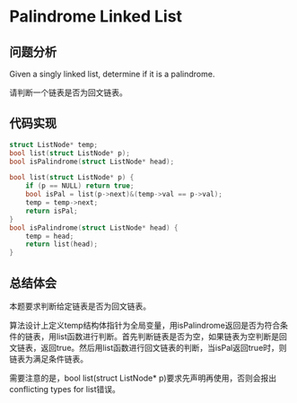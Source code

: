 #  Palindrome Linked List

## 问题分析
Given a singly linked list, determine if it is a palindrome.

请判断一个链表是否为回文链表。


## 代码实现
``` C
struct ListNode* temp;
bool list(struct ListNode* p);
bool isPalindrome(struct ListNode* head);

bool list(struct ListNode* p) {
    if (p == NULL) return true;
    bool isPal = list(p->next)&(temp->val == p->val);
    temp = temp->next;
    return isPal;
}
bool isPalindrome(struct ListNode* head) {
    temp = head;
    return list(head);
}
```

## 总结体会

本题要求判断给定链表是否为回文链表。

算法设计上定义temp结构体指针为全局变量，用isPalindrome返回是否为符合条件的链表，用list函数进行判断。首先判断链表是否为空，如果链表为空判断是回文链表，返回true。然后用list函数进行回文链表的判断，当isPal返回true时，则链表为满足条件链表。

需要注意的是，bool list(struct ListNode* p)要求先声明再使用，否则会报出conflicting types for list错误。